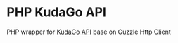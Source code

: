 # PHP KudaGo API

PHP wrapper for [KudaGo API](https://docs.kudago.com/api/) base on Guzzle Http Client